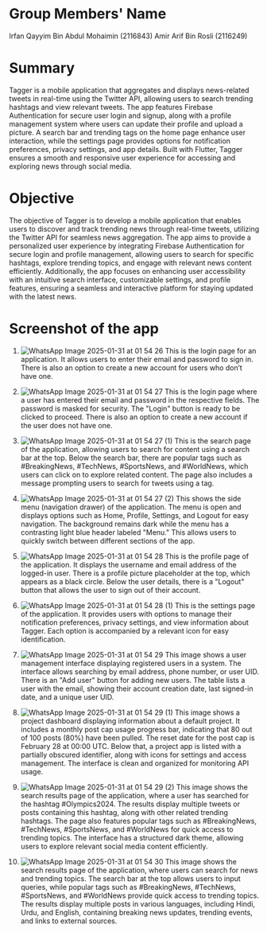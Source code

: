 # Group Members' Name

Irfan Qayyim Bin Abdul Mohaimin (2116843)
Amir Arif Bin Rosli (2116249)

# Summary
Tagger is a mobile application that aggregates and displays news-related tweets in real-time using the Twitter API, allowing users to search trending hashtags and view relevant tweets. The app features Firebase Authentication for secure user login and signup, along with a profile management system where users can update their profile and upload a picture. A search bar and trending tags on the home page enhance user interaction, while the settings page provides options for notification preferences, privacy settings, and app details. Built with Flutter, Tagger ensures a smooth and responsive user experience for accessing and exploring news through social media.

# Objective
The objective of Tagger is to develop a mobile application that enables users to discover and track trending news through real-time tweets, utilizing the Twitter API for seamless news aggregation. The app aims to provide a personalized user experience by integrating Firebase Authentication for secure login and profile management, allowing users to search for specific hashtags, explore trending topics, and engage with relevant news content efficiently. Additionally, the app focuses on enhancing user accessibility with an intuitive search interface, customizable settings, and profile features, ensuring a seamless and interactive platform for staying updated with the latest news.

# Screenshot of the app

1) ![WhatsApp Image 2025-01-31 at 01 54 26](https://github.com/user-attachments/assets/09ae55e6-9137-4623-9538-84f914e69d1a)
This is the login page for an application. It allows users to enter their email and password to sign in. There is also an option to create a new account for users who don’t have one.

2) ![WhatsApp Image 2025-01-31 at 01 54 27](https://github.com/user-attachments/assets/810f3620-c7eb-4051-9043-1b480891e8d3)
This is the login page where a user has entered their email and password in the respective fields. The password is masked for security. The "Login" button is ready to be clicked to proceed. There is also an option to create a new account if the user does not have one.

3) ![WhatsApp Image 2025-01-31 at 01 54 27 (1)](https://github.com/user-attachments/assets/7cbc9986-7291-447d-9cc6-f44cd5e79f97)
This is the search page of the application, allowing users to search for content using a search bar at the top. Below the search bar, there are popular tags such as #BreakingNews, #TechNews, #SportsNews, and #WorldNews, which users can click on to explore related content. The page also includes a message prompting users to search for tweets using a tag.

4) ![WhatsApp Image 2025-01-31 at 01 54 27 (2)](https://github.com/user-attachments/assets/69198f4a-3ee0-4b9d-8b20-1b997496f9c7)
This shows the side menu (navigation drawer) of the application. The menu is open and displays options such as Home, Profile, Settings, and Logout for easy navigation. The background remains dark while the menu has a contrasting light blue header labeled "Menu." This allows users to quickly switch between different sections of the app.

5) ![WhatsApp Image 2025-01-31 at 01 54 28](https://github.com/user-attachments/assets/3ffc66f6-cadf-40fe-b16f-84a59b58f053)
This is the profile page of the application. It displays the username and email address of the logged-in user. There is a profile picture placeholder at the top, which appears as a black circle. Below the user details, there is a "Logout" button that allows the user to sign out of their account.

6) ![WhatsApp Image 2025-01-31 at 01 54 28 (1)](https://github.com/user-attachments/assets/14dc9238-5fde-4a0c-bf95-9d17e381ef26)
This is the settings page of the application. It provides users with options to manage their notification preferences, privacy settings, and view information about Tagger. Each option is accompanied by a relevant icon for easy identification.

7) ![WhatsApp Image 2025-01-31 at 01 54 29](https://github.com/user-attachments/assets/f72b62cd-a512-4417-966f-4ee0a33a8340)
This image shows a user management interface displaying registered users in a system. The interface allows searching by email address, phone number, or user UID. There is an "Add user" button for adding new users. The table lists a user with the email, showing their account creation date, last signed-in date, and a unique user UID.

8) ![WhatsApp Image 2025-01-31 at 01 54 29 (1)](https://github.com/user-attachments/assets/76953029-3e56-4589-992b-8b905823e7c1)
This image shows a project dashboard displaying information about a default project. It includes a monthly post cap usage progress bar, indicating that 80 out of 100 posts (80%) have been pulled. The reset date for the post cap is February 28 at 00:00 UTC. Below that, a project app is listed with a partially obscured identifier, along with icons for settings and access management. The interface is clean and organized for monitoring API usage.

9) ![WhatsApp Image 2025-01-31 at 01 54 29 (2)](https://github.com/user-attachments/assets/b2a554f1-2e78-44e1-8efd-b0e3968e27f9)
This image shows the search results page of the application, where a user has searched for the hashtag #Olympics2024. The results display multiple tweets or posts containing this hashtag, along with other related trending hashtags. The page also features popular tags such as #BreakingNews, #TechNews, #SportsNews, and #WorldNews for quick access to trending topics. The interface has a structured dark theme, allowing users to explore relevant social media content efficiently.

10) ![WhatsApp Image 2025-01-31 at 01 54 30](https://github.com/user-attachments/assets/8f047d90-70c5-4ee8-91d2-61d6e0c20779)
This image shows the search results page of the application, where users can search for news and trending topics. The search bar at the top allows users to input queries, while popular tags such as #BreakingNews, #TechNews, #SportsNews, and #WorldNews provide quick access to trending topics. The results display multiple posts in various languages, including Hindi, Urdu, and English, containing breaking news updates, trending events, and links to external sources.
